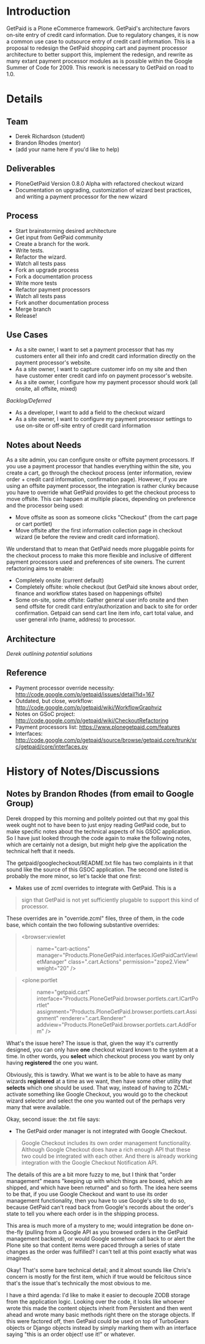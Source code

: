# Introduction #

GetPaid is a Plone eCommerce framework. GetPaid's architecture favors on-site entry of credit card information. Due to regulatory changes, it is now a common use case to outsource entry of credit card information. This is a proposal to redesign the GetPaid shopping cart and payment processor architecture to better support this, implement the redesign, and rewrite as many extant payment processor modules as is possible within the Google Summer of Code for 2009. This rework is necessary to GetPaid on road to 1.0.


# Details #

## Team ##
  * Derek Richardson (student)
  * Brandon Rhodes (mentor)
  * (add your name here if you'd like to help)

## Deliverables ##

  * PloneGetPaid Version 0.8.0 Alpha with refactored checkout wizard
  * Documentation on upgrading, customization of wizard best practices, and writing a payment processor for the new wizard

## Process ##

  * Start brainstorming desired architecture
  * Get input from GetPaid community
  * Create a branch for the work.
  * Write tests.
  * Refactor the wizard.
  * Watch all tests pass
  * Fork an upgrade process
  * Fork a documentation process
  * Write more tests
  * Refactor payment processors
  * Watch all tests pass
  * Fork another documentation process
  * Merge branch
  * Release!

## Use Cases ##

  * As a site owner, I want to set a payment processor that has my customers enter all their info and credit card information directly on the payment processor's website.
  * As a site owner, I want to capture customer info on my site and then have customer enter credit card info on payment processor's website.
  * As a site owner, I configure how my payment processor should work (all onsite, all offsite, mixed)

_Backlog/Deferred_
  * As a developer, I want to add a field to the checkout wizard
  * As a site owner, I want to configure my payment processor settings to use on-site or off-site entry of credit card information

## Notes about Needs ##

As a site admin, you can configure onsite or offsite payment processors. If you use a payment processor that handles everything within the site, you create a cart, go through the checkout process (enter information, review order + credit card information, confirmation page). However, if you are using an offsite payment processor, the integration is rather clunky because you have to override what GetPaid provides to get the checkout process to move offsite. This can happen at multiple places, depending on preference and the processor being used:
  * Move offsite as soon as someone clicks "Checkout" (from the cart page or cart portlet)
  * Move offsite after the first information collection page in checkout wizard (ie before the review and credit card information).

We understand that to mean that GetPaid needs more pluggable points for the checkout process to make this more flexible and inclusive of different payment processors used and preferences of site owners. The current refactoring aims to enable:
  * Completely onsite (current default)
  * Completely offsite: whole checkout (but GetPaid site knows about order, finance and workflow states based on happenings offsite)
  * Some on-site, some offsite: Gather general user info onsite and then send offsite for credit card entry/authorization and back to site for order confirmation. Getpaid can send cart line item info, cart total value, and user general info (name, address) to processor.


## Architecture ##

_Derek outlining potential solutions_

## Reference ##

  * Payment processor override necessity: http://code.google.com/p/getpaid/issues/detail?id=167
  * Outdated, but close, workflow: http://code.google.com/p/getpaid/wiki/WorkflowGraphviz
  * Notes on GSoC project: http://code.google.com/p/getpaid/wiki/CheckoutRefactoring
  * Payment processors list: https://www.plonegetpaid.com/features
  * Interfaces: http://code.google.com/p/getpaid/source/browse/getpaid.core/trunk/src/getpaid/core/interfaces.py


# History of Notes/Discussions #

## Notes by Brandon Rhodes (from email to Google Group) ##

Derek dropped by this morning and politely pointed out that my goal this
week ought not to have been to just enjoy reading GetPaid code, but to
make specific notes about the technical aspects of his GSOC application.
So I have just looked through the code again to make the following
notes, which are certainly not a design, but might help give the
application the technical heft that it needs.

The getpaid/googlecheckout/README.txt file has two complaints in it that
sound like the source of this GSOC application.  The second one listed
is probably the more minor, so let's tackle that one first:

- Makes use of zcml overrides to integrate with GetPaid. This is a
> sign that GetPaid is not yet sufficiently plugable to support this
> kind of processor.

These overrides are in "override.zcml" files, three of them, in the code
base, which contain the two following substantive overrides:

> <browser:viewlet
> > name="cart-actions"
> > manager="Products.PloneGetPaid.interfaces.IGetPaidCartViewletManager"
> > class=".cart.Actions"
> > permission="zope2.View"
> > weight="20"
> > />


> <plone:portlet
> > name="getpaid.cart"
> > interface="Products.PloneGetPaid.browser.portlets.cart.ICartPortlet"
> > assignment="Products.PloneGetPaid.browser.portlets.cart.Assignment"
> > renderer=".cart.Renderer"
> > addview="Products.PloneGetPaid.browser.portlets.cart.AddForm"
> > />

What's the issue here?  The issue is that, given the way it's currently
designed, you can only have **one** checkout wizard known to the system at
a time.  In other words, you **select** which checkout process you want by
only having **registered** the one you want.

Obviously, this is tawdry.  What we want is to be able to have as many
wizards **registered** at a time as we want, then have some other utility
that **selects** which one should be used.  That way, instead of having to
ZCML-activate something like Google Checkout, you would go to the
checkout wizard selector and select the one you wanted out of the
perhaps very many that were available.

Okay, second issue: the .txt file says:

- The GetPaid order manager is not integrated with Google Checkout.

> Google Checkout includes its own order management functionality.
> Although Google Checkout does have a rich enough API that these two
> could be integrated with each other. And there is already working
> integration with the Google Checkout Notification API.

The details of this are a bit more fuzzy to me, but I think that "order
management" means "keeping up with which things are boxed, which are
shipped, and which have been returned" and so forth.  The idea here
seems to be that, if you use Google Checkout and want to use its order
management functionality, then you have to use Google's site to do so,
because GetPaid can't read back from Google's records about the order's
state to tell you where each order is in the shipping process.

This area is much more of a mystery to me; would integration be done
on-the-fly (pulling from a Google API as you browsed orders in the
GetPaid management backend), or would Google somehow call back to or
alert the Plone site so that content items were paced through a series
of state changes as the order was fulfilled?  I can't tell at this point
exactly what was imagined.

Okay!  That's some bare technical detail; and it almost sounds like
Chris's concern is mostly for the first item, which if true would be
felicitous since that's the issue that's technically the most obvious to
me.

I have a third agenda: I'd like to make it easier to decouple ZODB
storage from the application logic.  Looking over the code, it looks
like whoever wrote this made the content objects inherit from Persistent
and then went ahead and wrote many basic methods right there on the
storage objects.  If this were factored off, then GetPaid could be used
on top of TurboGears objects or Django objects instead by simply marking
them with an interface saying "this is an order object! use it!" or
whatever.
